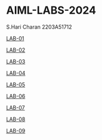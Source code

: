 # AIML-LABS-2024
S.Hari Charan 2203A51712

[LAB-01]()

[LAB-02](https://github.com/haricharan-suraram/AIML-LABS-2024/blob/main/LAB_02.ipynb)

[LAB-03](https://github.com/haricharan-suraram/AIML-LABS-2024/blob/main/LAB_03.ipynb)

[LAB-04](https://github.com/haricharan-suraram/AIML-LABS-2024/blob/main/LAB_04.ipynb)

[LAB-05](https://github.com/haricharan-suraram/AIML-LABS-2024/blob/main/LAB_05.ipynb)

[LAB-06](https://github.com/haricharan-suraram/AIML-LABS-2024/blob/main/LAB_06.ipynb)

[LAB-07](https://github.com/haricharan-suraram/AIML-LABS-2024/blob/main/LAB_07.ipynb)

[LAB-08](https://github.com/haricharan-suraram/AIML-LABS-2024/blob/main/LAB_08.ipynb)

[LAB-09](https://github.com/haricharan-suraram/AIML-LABS-2024/blob/main/Lab9.ipynb)
